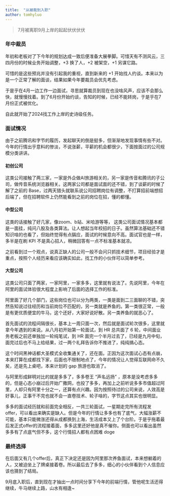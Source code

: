 ```yaml
---
title:  "从被裁到入职"
author: tomhyluo
---
```


> 7月被离职9月上岸的起起伏伏伏伏

### 年中裁员  
年初和老板对了下今年的规划达成一致后便准备大展拳脚。可惜天有不测风云，三四月份的时候业务开始调整，+3 换了人，+2 被架空，+1 另谋它路。  
  
可惜的是这些预兆并没有引起我的重视，直到新来的 +1 开始找人约谈。本来以为是一个正常了解的面谈，结果如果今年要裁员会优先考虑。  
  
于是乎在4月一边工作一边面试，寻思就算裁员到现在也没啥风声，应该不会那么快，就慢慢找着。到了6月份开始约谈，告知的时候，已经不能转岗，于是乎在7月份正式被优化。  
  
自此就开始了2024找工作上岸的史诗级任务。  
  
### 面试情况  

由于之前腾讯和字节的履历，发起聊天的倒是挺多，但渐渐地发现事情有些不对。今年的行情出乎意料的惨淡，不说涨薪，平薪的机会都很少，下面按面过的公司规模分类讲讲。

#### 初创公司

这类公司接触了两三家，一家是外企做AI旅游相关的，另一家是传音和腾讯的子公司，做传音系统浏览器相关。这两家公司都是面试面的还不错，到了谈薪的时候了解了之前的 Base，过两天猎头就联系说公司招聘岗位有调整，不打算招前端想招后端了，但在招聘软件上仍然能看到之前的岗位在招，懂的都懂。

#### 中型公司

这类的话接触了好几家，像zoom、b站、米哈游等等， 这类公司面试情况基本都是一面挂，纯问八股及各类算法。让人想起当年校招的日子。虽然算法基础还不错知识啥的也看了，但始终觉得有点膈应，面试的时候意向不高。面试官也是一样，多半是在刷 KPI 不是真心招人，稍微回答有一点不标准基本就凉。

之前看到过一个观点，说真正缺人的公司一般不会问只抓技术细节，项目经验才是重点，按照个人经历来看应该确实如此，找工作的小伙伴可以简单参考。

#### 大型公司

这类公司只面了两家，一家阿里，一家多多，这里就有说法了。先说阿里，今年在阿里的面试体验很大程度上影响了后面的选择工作的标准。

阿里面了好几个部门，这些岗位也可以分为两类，一类是面到二三面聊的不错，突然告知说过往经历和当前岗位不匹配的，另一类就是养鱼的。第一类很正常，一般是有更优质便宜的牛马，这个还好，大家好说好散。另一类养鱼的就恶心了。

首先面试的流程间隔很长，基本上一周只面一次，然后就是面试轮次很多，这里就拿今年遇到的来说。从八月初开始第一轮面试，到 HR 总共面了 6 轮，中间面业务老板之前还单独加一轮纯笔试，到 HR 面完一个半月过去了，已经是九月中旬，面完过后也不马上给结果，过一两个礼拜告诉你不推进了，纯纯搞心态。

这个时间黑神话都大圣模式全收集通关了，还在面。正因为这次面试心态有点崩，本来打算在成都找下家，后面也不限制地点了，今年的情况让人觉得互联网命不久矣，还是先上桌吧，本来计划的 gap 旅游也取消了。

与阿里形成鲜明对比的就是多多了，多多卷王 “声名远扬” ，原本是没考虑多多的，但是心态小崩过后开始广撒网，也投了多多，再加上之前听说多多市值超过阿里，人却只有阿里十分之一，还算有点兴趣。因为按照待过的公司来说，人效高是好事儿，正事干不完也就不会一直卷技术、轮子啥的，字节这点其实也很明显。

多多的面试经历就和前面完全相反，一共三轮面试，一星期走完所有流程发offer，可以看出来确实是缺人。但是今年的行情让多多也有了底气，大幅涨薪不可能，基本只能微涨还得从成都换到上海，生活成本又上了个台阶。于是乎拖着最后发正式offer的流程接着面，多多这里还好他是真不催你。侧面也可以看出虽然多多有了点底气但不多，这个行情招人都有点困难 doge

  
  
### 最终选择

在后面又有几个offer后，真正下决定还是因为阿里那次养鱼面试，本来想躺着的人，又被迫坐上了牌桌接着卷。所以最后去了多多，细心的小伙伴看到个人信息应该也猜到了结局。

9月底入职后，直到现在才抽出一点时间分享下今年的前端行情，管他呢生活还得继续，牛马继续上路，山水有相逢~
